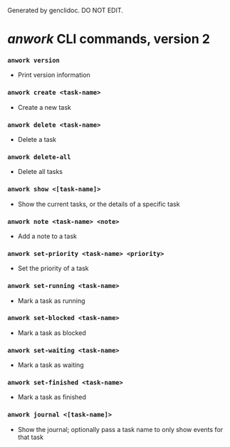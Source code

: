 Generated by genclidoc. DO NOT EDIT.

# _anwork_ CLI commands, version 2

### `anwork version`
* Print version information
### `anwork create <task-name>`
* Create a new task
### `anwork delete <task-name>`
* Delete a task
### `anwork delete-all`
* Delete all tasks
### `anwork show <[task-name]>`
* Show the current tasks, or the details of a specific task
### `anwork note <task-name> <note>`
* Add a note to a task
### `anwork set-priority <task-name> <priority>`
* Set the priority of a task
### `anwork set-running <task-name>`
* Mark a task as running
### `anwork set-blocked <task-name>`
* Mark a task as blocked
### `anwork set-waiting <task-name>`
* Mark a task as waiting
### `anwork set-finished <task-name>`
* Mark a task as finished
### `anwork journal <[task-name]>`
* Show the journal; optionally pass a task name to only show events for that task
